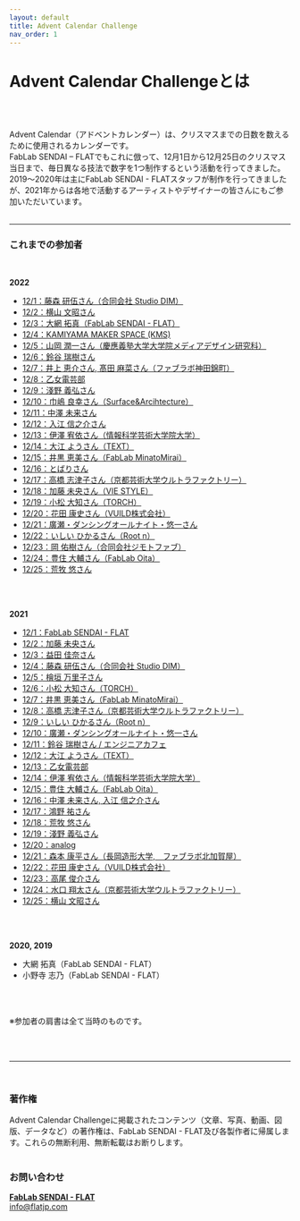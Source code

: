 ```yaml
---
layout: default
title: Advent Calendar Challenge
nav_order: 1
---
```


# Advent Calendar Challengeとは
<br><br>


Advent Calendar（アドベントカレンダー）は、クリスマスまでの日数を数えるために使用されるカレンダーです。<br>
FabLab SENDAI – FLATでもこれに倣って、12月1日から12月25日のクリスマス当日まで、毎日異なる技法で数字を1つ制作するという活動を行ってきました。<br>
2019〜2020年は主にFabLab SENDAI - FLATスタッフが制作を行ってきましたが、2021年からは各地で活動するアーティストやデザイナーの皆さんにもご参加いただいています。<br>
<br>

---

### **これまでの参加者**
<br>

**2022**
* <a href="https://fablabsendai.github.io/acc/2022/1201.html" rel="noopener noreferrer">12/1：藤森 研伍さん（合同会社 Studio DIM）</a>
* <a href="https://fablabsendai.github.io/acc/2022/1202.html" rel="noopener noreferrer">12/2：横山 文昭さん</a>
* <a href="https://fablabsendai.github.io/acc/2022/1203.html" rel="noopener noreferrer">12/3：大網 拓真（FabLab SENDAI - FLAT）</a>
* <a href="https://fablabsendai.github.io/acc/2022/1204.html" rel="noopener noreferrer">12/4：KAMIYAMA MAKER SPACE (KMS)</a>
* <a href="https://fablabsendai.github.io/acc/2022/1205.html" rel="noopener noreferrer">12/5：山岡 潤一さん（慶應義塾大学大学院メディアデザイン研究科）</a>
* <a href="https://fablabsendai.github.io/acc/2022/1206.html" rel="noopener noreferrer">12/6：鈴谷 瑞樹さん</a>
* <a href="https://fablabsendai.github.io/acc/2022/1207.html" rel="noopener noreferrer">12/7：井上 恵介さん, 髙田 麻菜さん（ファブラボ神田錦町）</a>
* <a href="https://fablabsendai.github.io/acc/2022/1208.html" rel="noopener noreferrer">12/8：乙女電芸部</a>
* <a href="https://fablabsendai.github.io/acc/2022/1209.html" rel="noopener noreferrer">12/9：淺野 義弘さん</a>
* <a href="https://fablabsendai.github.io/acc/2022/1210.html" rel="noopener noreferrer">12/10：巾嶋 良幸さん（Surface&Arcihtecture）</a>
* <a href="https://fablabsendai.github.io/acc/2022/1211.html" rel="noopener noreferrer">12/11：中澤 未来さん</a>
* <a href="https://fablabsendai.github.io/acc/2022/1212.html" rel="noopener noreferrer">12/12：入江 信之介さん</a>
* <a href="https://fablabsendai.github.io/acc/2022/1213.html" rel="noopener noreferrer">12/13：伊澤 宥依さん（情報科学芸術大学院大学）</a>
* <a href="https://fablabsendai.github.io/acc/2022/1214.html" rel="noopener noreferrer">12/14：大江 ようさん（TEXT）</a>
* <a href="https://fablabsendai.github.io/acc/2022/1215.html" rel="noopener noreferrer">12/15：井黒 恵美さん（FabLab MinatoMirai）</a>
* <a href="https://fablabsendai.github.io/acc/2022/1216.html" rel="noopener noreferrer">12/16：とばりさん</a>
* <a href="https://fablabsendai.github.io/acc/2022/1217.html" rel="noopener noreferrer">12/17：高橋 志津子さん（京都芸術大学ウルトラファクトリー）</a>
* <a href="https://fablabsendai.github.io/acc/2022/1218.html" rel="noopener noreferrer">12/18：加藤 未央さん（VIE STYLE）</a>
* <a href="https://fablabsendai.github.io/acc/2022/1219.html" rel="noopener noreferrer">12/19：小松 大知さん（TORCH）</a>
* <a href="https://fablabsendai.github.io/acc/2022/1220.html" rel="noopener noreferrer">12/20：花田 康史さん（VUILD株式会社）</a>
* <a href="https://fablabsendai.github.io/acc/2022/1221.html" rel="noopener noreferrer">12/21：廣瀬・ダンシングオールナイト・悠一さん</a>
* <a href="https://fablabsendai.github.io/acc/2022/1222.html" rel="noopener noreferrer">12/22：いしい ひかるさん（Root n）</a>
* <a href="https://fablabsendai.github.io/acc/2022/1223.html" rel="noopener noreferrer">12/23：岡 佑樹さん（合同会社ジモトファブ）</a>
* <a href="https://fablabsendai.github.io/acc/2022/1224.html" rel="noopener noreferrer">12/24：豊住 大輔さん（FabLab Oita）</a>
* <a href="https://fablabsendai.github.io/acc/2022/1225.html" rel="noopener noreferrer">12/25：荒牧 悠さん</a>

<br>
<br>

**2021**
* <a href="https://fablabsendai.github.io/acc/2021/1201.html" rel="noopener noreferrer">12/1：FabLab SENDAI - FLAT</a>
* <a href="https://fablabsendai.github.io/acc/2021/1202.html" rel="noopener noreferrer">12/2：加藤 未央さん</a>
* <a href="https://fablabsendai.github.io/acc/2021/1203.html" rel="noopener noreferrer">12/3：益田 佳奈さん</a>
* <a href="https://fablabsendai.github.io/acc/2021/1204.html" rel="noopener noreferrer">12/4：藤森 研伍さん（合同会社 Studio DIM）</a>
* <a href="https://fablabsendai.github.io/acc/2021/1205.html" rel="noopener noreferrer">12/5：檜垣 万里子さん</a>
* <a href="https://fablabsendai.github.io/acc/2021/1206.html" rel="noopener noreferrer">12/6：小松 大知さん（TORCH）</a>
* <a href="https://fablabsendai.github.io/acc/2021/1207.html" rel="noopener noreferrer">12/7：井黒 恵美さん（FabLab MinatoMirai）</a>
* <a href="https://fablabsendai.github.io/acc/2021/1208.html" rel="noopener noreferrer">12/8：高橋 志津子さん（京都芸術大学ウルトラファクトリー）</a>
* <a href="https://fablabsendai.github.io/acc/2021/1209.html" rel="noopener noreferrer">12/9：いしい ひかるさん（Root n）</a>
* <a href="https://fablabsendai.github.io/acc/2021/1210.html" rel="noopener noreferrer">12/10：廣瀬・ダンシングオールナイト・悠一さん</a>
* <a href="https://fablabsendai.github.io/acc/2021/1211.html" rel="noopener noreferrer">12/11：鈴谷 瑞樹さん / エンジニアカフェ</a>
* <a href="https://fablabsendai.github.io/acc/2021/1212.html" rel="noopener noreferrer">12/12：大江 ようさん（TEXT）</a>
* <a href="https://fablabsendai.github.io/acc/2021/1213.html" rel="noopener noreferrer">12/13：乙女電芸部</a>
* <a href="https://fablabsendai.github.io/acc/2021/1214.html" rel="noopener noreferrer">12/14：伊澤 宥依さん（情報科学芸術大学院大学）</a>
* <a href="https://fablabsendai.github.io/acc/2021/1215.html" rel="noopener noreferrer">12/15：豊住 大輔さん（FabLab Oita）</a>
* <a href="https://fablabsendai.github.io/acc/2021/1216.html" rel="noopener noreferrer">12/16：中澤 未来さん, 入江 信之介さん</a>
* <a href="https://fablabsendai.github.io/acc/2021/1217.html" rel="noopener noreferrer">12/17：鴻野 祐さん</a>
* <a href="https://fablabsendai.github.io/acc/2021/1218.html" rel="noopener noreferrer">12/18：荒牧 悠さん</a>
* <a href="https://fablabsendai.github.io/acc/2021/1219.html" rel="noopener noreferrer">12/19：淺野 義弘さん</a>
* <a href="https://fablabsendai.github.io/acc/2021/1220.html" rel="noopener noreferrer">12/20：analog</a>
* <a href="https://fablabsendai.github.io/acc/2021/1221.html" rel="noopener noreferrer">12/21：森本 康平さん（長岡造形大学,　ファブラボ北加賀屋）</a>
* <a href="https://fablabsendai.github.io/acc/2021/1222.html" rel="noopener noreferrer">12/22：花田 康史さん（VUILD株式会社）</a>
* <a href="https://fablabsendai.github.io/acc/2021/1223.html" rel="noopener noreferrer">12/23：高尾 俊介さん</a>
* <a href="https://fablabsendai.github.io/acc/2021/1224.html" rel="noopener noreferrer">12/24：水口 翔太さん（京都芸術大学ウルトラファクトリー）</a>
* <a href="https://fablabsendai.github.io/acc/2021/1225.html" rel="noopener noreferrer">12/25：横山 文昭さん</a>

<br>
<br>

**2020, 2019**

* 大網 拓真（FabLab SENDAI - FLAT）
* 小野寺 志乃（FabLab SENDAI - FLAT）

<br>
<br>

※参加者の肩書は全て当時のものです。

<br>
<br>

---

<br>

### **著作権**

 Advent Calendar Challengeに掲載されたコンテンツ（文章、写真、動画、図版、データなど）の著作権は、FabLab SENDAI - FLAT及び各製作者に帰属します。これらの無断利用、無断転載はお断りします。<br>
<br>

### **お問い合わせ**

**[FabLab SENDAI - FLAT](https://fablabsendai-flat.com)**<br>
info@flatjp.com

<br>
<br>
<br>
